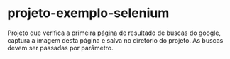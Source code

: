 # projeto-exemplo-selenium
Projeto que verifica a primeira página de resultado de buscas do google, captura a imagem desta página e salva no diretório do projeto. As buscas devem ser passadas por parâmetro.
